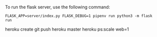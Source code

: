 To run the flask server, use the following command:

`FLASK_APP=server/index.py FLASK_DEBUG=1 pipenv run python3 -m flask run`

heroku create
git push heroku master
heroku ps:scale web=1
